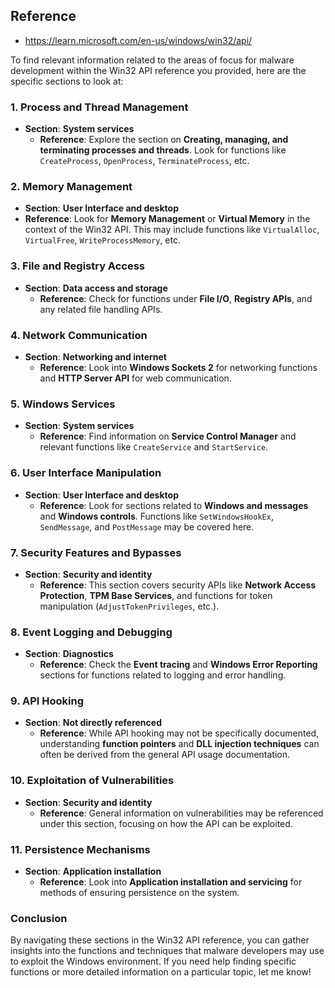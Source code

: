 ## Reference
- https://learn.microsoft.com/en-us/windows/win32/api/

To find relevant information related to the areas of focus for malware development within the Win32 API reference you provided, here are the specific sections to look at:

### 1. **Process and Thread Management**
   - **Section**: **System services**
     - **Reference**: Explore the section on **Creating, managing, and terminating processes and threads**. Look for functions like `CreateProcess`, `OpenProcess`, `TerminateProcess`, etc.

### 2. **Memory Management**
   - **Section**: **User Interface and desktop**
   - **Reference**: Look for **Memory Management** or **Virtual Memory** in the context of the Win32 API. This may include functions like `VirtualAlloc`, `VirtualFree`, `WriteProcessMemory`, etc.

### 3. **File and Registry Access**
   - **Section**: **Data access and storage**
     - **Reference**: Check for functions under **File I/O**, **Registry APIs**, and any related file handling APIs.

### 4. **Network Communication**
   - **Section**: **Networking and internet**
     - **Reference**: Look into **Windows Sockets 2** for networking functions and **HTTP Server API** for web communication.

### 5. **Windows Services**
   - **Section**: **System services**
     - **Reference**: Find information on **Service Control Manager** and relevant functions like `CreateService` and `StartService`.

### 6. **User Interface Manipulation**
   - **Section**: **User Interface and desktop**
     - **Reference**: Look for sections related to **Windows and messages** and **Windows controls**. Functions like `SetWindowsHookEx`, `SendMessage`, and `PostMessage` may be covered here.

### 7. **Security Features and Bypasses**
   - **Section**: **Security and identity**
     - **Reference**: This section covers security APIs like **Network Access Protection**, **TPM Base Services**, and functions for token manipulation (`AdjustTokenPrivileges`, etc.).

### 8. **Event Logging and Debugging**
   - **Section**: **Diagnostics**
     - **Reference**: Check the **Event tracing** and **Windows Error Reporting** sections for functions related to logging and error handling.

### 9. **API Hooking**
   - **Section**: **Not directly referenced**
     - **Reference**: While API hooking may not be specifically documented, understanding **function pointers** and **DLL injection techniques** can often be derived from the general API usage documentation.

### 10. **Exploitation of Vulnerabilities**
   - **Section**: **Security and identity**
     - **Reference**: General information on vulnerabilities may be referenced under this section, focusing on how the API can be exploited.

### 11. **Persistence Mechanisms**
   - **Section**: **Application installation**
     - **Reference**: Look into **Application installation and servicing** for methods of ensuring persistence on the system.

### Conclusion
By navigating these sections in the Win32 API reference, you can gather insights into the functions and techniques that malware developers may use to exploit the Windows environment. If you need help finding specific functions or more detailed information on a particular topic, let me know!
